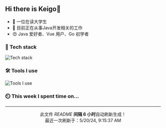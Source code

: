 
<!-- | <img align="center" src="https://github-readme-stats.vercel.app/api?username=SliverKeigo&show_icons=true&theme=vue&hide=contribs,prs&hide_border=true&count_private=true" alt="Anurag's github stats" /> | <img align="center" src="https://github-readme-stats.vercel.app/api/top-langs/?username=SliverKeigo&layout=compact&theme=vue&hide_border=true&hide=javascript,html,css&count_private=true" /> |
| ------------- | ------------- | -->


## Hi there is Keigo👋  

- 🧸 一位在读大学生
- 👜 目前正在从事Java开发相关的工作 
- 😍 Java 爱好者、Vue 用户、Go 初学者 

### 🔭 Tech stack

![Tech stack](https://skillicons.dev/icons?i=java,typescript,golang,vue,python)

### 🛠 Tools I use

![Tools I use](https://skillicons.dev/icons?i=vscode,idea,vercel,cloudflare,git,github,discord)

### ⏲️ This week I spent time on...

<!--START_SECTION:waka-->



<!--END_SECTION:waka-->


--------

<p align="center">此文件 <i>README</i> <b>间隔 6 小时</b>自动刷新生成！
</br>
最近一次刷新于：5/20/24, 9:15:37 AM
</p>
  